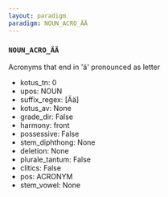 ```yaml
---
layout: paradigm
paradigm: NOUN_ACRO_ÄÄ
---
```

### ` NOUN_ACRO_ÄÄ `

Acronyms that end in 'ä' pronounced as letter
* kotus_tn: 0
* upos: NOUN
* suffix_regex: [Ää]
* kotus_av: None
* grade_dir: False
* harmony: front
* possessive: False
* stem_diphthong: None
* deletion: None
* plurale_tantum: False
* clitics: False
* pos: ACRONYM
* stem_vowel: None
